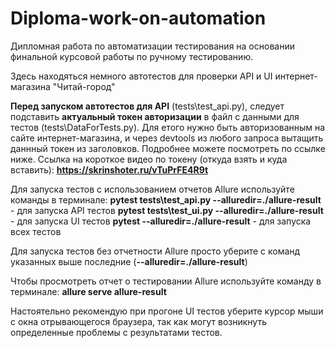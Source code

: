 # Diploma-work-on-automation
Дипломная работа по автоматизации тестирования на основании финальной курсовой работы по ручному тестированию.

Здесь находяться немного автотестов для проверки API и UI интернет-магазина "Читай-город"

**Перед запуском автотестов для API** (tests\test_api.py), следует подставить **актуальный токен авторизации** в файл с данными для тестов (tests\DataForTests.py). Для етого нужно быть авторизованным на сайте интернет-магазина, и через devtools из любого запроса вытащить даннный токен из заголовков. Подробнее можете посмотреть по ссылке ниже.
Ссылка на короткое видео по токену (откуда взять и куда вставить): **https://skrinshoter.ru/vTuPrFE4R9t**

Для запуска тестов с использованием отчетов Allure используйте команды в терминале:
**pytest tests\test_api.py --alluredir=./allure-result** - для запуска API тестов
**pytest tests\test_ui.py --alluredir=./allure-result** - для запуска UI тестов
**pytest --alluredir=./allure-result** - для запуска всех тестов

Для запуска тестов без отчетности Allure просто уберите с команд указанных выше последние (**--alluredir=./allure-result**)

Чтобы просмотреть отчет о тестировании Allure используйте команду в терминале:
**allure serve allure-result**

Настоятельно рекомендую при прогоне UI тестов уберите курсор мыши с окна отрывающегося браузера, так как могут возникнуть определенные проблемы с результатами тестов.


